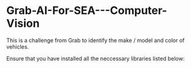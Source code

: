 # Grab-AI-For-SEA---Computer-Vision
This is a challenge from Grab to identify the make / model and color of vehicles.

Ensure that you have installed all the neccessary libraries listed below:
